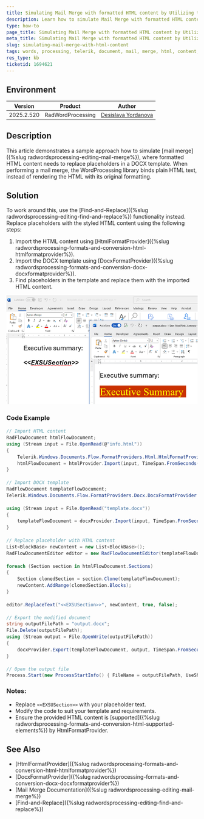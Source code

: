 ```yaml
---
title: Simulating Mail Merge with formatted HTML content by Utilizing the Find and Replace Functionality
description: Learn how to simulate Mail Merge with formatted HTML content using Telerik Document Processing Library.
type: how-to
page_title: Simulating Mail Merge with formatted HTML content by Utilizing the Find and Replace Functionality
meta_title: Simulating Mail Merge with formatted HTML content by Utilizing the Find and Replace Functionality
slug: simulating-mail-merge-with-html-content
tags: words, processing, telerik, document, mail, merge, html, content, find, replace
res_type: kb
ticketid: 1694621
---
```


## Environment

| Version | Product | Author | 
| ---- | ---- | ---- | 
| 2025.2.520| RadWordProcessing |[Desislava Yordanova](https://www.telerik.com/blogs/author/desislava-yordanova)| 

## Description

This article demonstrates a sample approach how to simulate [mail merge]({%slug radwordsprocessing-editing-mail-merge%}), where formatted HTML content needs to replace placeholders in a DOCX template. When performing a mail merge, the WordProcessing library binds plain HTML text, instead of rendering the HTML with its original formatting.

## Solution

To work around this, use the [Find-and-Replace]({%slug radwordsprocessing-editing-find-and-replace%}) functionality instead. Replace placeholders with the styled HTML content using the following steps:

1. Import the HTML content using [HtmlFormatProvider]({%slug radwordsprocessing-formats-and-conversion-html-htmlformatprovider%}).
2. Import the DOCX template using [DocxFormatProvider]({%slug radwordsprocessing-formats-and-conversion-docx-docxformatprovider%}).
3. Find placeholders in the template and replace them with the imported HTML content.

![Replace Placeholders with HTML content in DOCX template ><](images/simulating-mail-merge-with-html-content.png) 

### Code Example

```csharp
// Import HTML content
RadFlowDocument htmlFlowDocument;
using (Stream input = File.OpenRead(@"info.html"))
{
    Telerik.Windows.Documents.Flow.FormatProviders.Html.HtmlFormatProvider htmlProvider = new Telerik.Windows.Documents.Flow.FormatProviders.Html.HtmlFormatProvider(); 
    htmlFlowDocument = htmlProvider.Import(input, TimeSpan.FromSeconds(10));
}

// Import DOCX template
RadFlowDocument templateFlowDocument;
Telerik.Windows.Documents.Flow.FormatProviders.Docx.DocxFormatProvider docxProvider = new Telerik.Windows.Documents.Flow.FormatProviders.Docx.DocxFormatProvider();

using (Stream input = File.OpenRead("template.docx"))
{
    templateFlowDocument = docxProvider.Import(input, TimeSpan.FromSeconds(10));
}

// Replace placeholder with HTML content
List<BlockBase> newContent = new List<BlockBase>();
RadFlowDocumentEditor editor = new RadFlowDocumentEditor(templateFlowDocument);

foreach (Section section in htmlFlowDocument.Sections)
{
    Section clonedSection = section.Clone(templateFlowDocument);
    newContent.AddRange(clonedSection.Blocks);
}

editor.ReplaceText("<<EXSUSection>>", newContent, true, false);

// Export the modified document
string outputFilePath = "output.docx";
File.Delete(outputFilePath);
using (Stream output = File.OpenWrite(outputFilePath))
{
    docxProvider.Export(templateFlowDocument, output, TimeSpan.FromSeconds(10));
}

// Open the output file
Process.Start(new ProcessStartInfo() { FileName = outputFilePath, UseShellExecute = true });
```

### Notes:
- Replace `<<EXSUSection>>` with your placeholder text.
- Modify the code to suit your template and requirements.
- Ensure the provided HTML content is [supported]({%slug radwordsprocessing-formats-and-conversion-html-supported-elements%}) by HtmlFormatProvider.

## See Also

- [HtmlFormatProvider]({%slug radwordsprocessing-formats-and-conversion-html-htmlformatprovider%})
- [DocxFormatProvider]({%slug radwordsprocessing-formats-and-conversion-docx-docxformatprovider%})
- [Mail Merge Documentation]({%slug radwordsprocessing-editing-mail-merge%})
- [Find-and-Replace]({%slug radwordsprocessing-editing-find-and-replace%}) 
